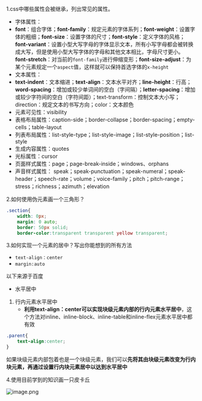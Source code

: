 1.css中哪些属性会被继承，列出常见的属性。

- 字体属性：
- **font**：组合字体；**font-family**：规定元素的字体系列；**font-weight**：设置字体的粗细；**font-size**：设置字体的尺寸；**font-style**：定义字体的风格；**font-variant**：设置小型大写字母的字体显示文本，所有小写字母都会被转换成大写，但是使用小型大写字体的字母和其他文本相比，字母尺寸更小。**font-stretch**：对当前的`font-family`进行伸缩变形；**font-size-adjust**：为某个元素规定一个`aspect`值，这样就可以保持首选字体的`x-height`
- 文本属性：
- **text-indent**：文本缩进；**text-align**：文本水平对齐；**line-height**：行高；**word-spacing**：增加或较少单词间的空白（字间隔）；**letter-spacing**：增加或较少字符间的空白（字符间距）；text-transform：控制文本大小写；direction：规定文本的书写方向；color：文本颜色
- 元素可见性：visibility
- 表格布局属性：caption-side；border-collapse；border-spacing；empty-cells；table-layout
- 列表布局属性：list-style-type；list-style-image；list-style-position；list-style
- 生成内容属性：quotes
- 光标属性：cursor
- 页面样式属性：page；page-break-inside；windows、orphans
- 声音样式属性： speak；speak-punctuation；speak-numeral；speak-header；speech-rate；volume；voice-family；pitch；pitch-range；stress；richness；azimuth；elevation 

2.如何使用伪元素画一个三角形？

```css
.section{
    width: 0px;
    margin: 0 auto;
    border: 50px solid;
    border-color:transparent transparent yellow transparent;
```



3.如何实现一个元素的居中？写出你能想到的所有方法

- `text-align：center`
- `margin:auto`

以下来源于百度

- 水平居中

1. 行内元素水平居中
   - **利用text-align：center可以实现块级元素内部的行内元素水平居中**，这个方法对inline、inline-block、inline-table和inline-flex元素水平居中都有效

```css
.parent{
    text-align:center;
}

```

如果块级元素内部包着也是一个块级元素，我们可以**先将其由块级元素改变为行内块元素，再通过设置行内块元素居中以达到水平居中**













4.使用目前学到的知识画一只皮卡丘

![image.png](https://p3-juejin.byteimg.com/tos-cn-i-k3u1fbpfcp/64d777b67a4f4cf79281073290b65991~tplv-k3u1fbpfcp-watermark.image?)